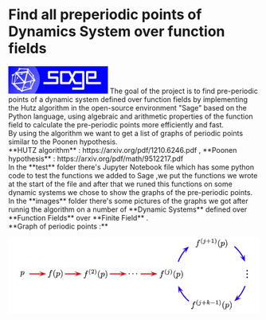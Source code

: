 # Find all preperiodic points of Dynamics System over function fields
<img src="images/logo_sagemath+icon_oldstyle.png" width=200> 
The goal of the project is to find pre-periodic points of a dynamic system defined over function fields by implementing the Hutz algorithm in the open-source environment "Sage" based on the Python language, using algebraic and arithmetic properties of the function field to calculate the pre-periodic points more efficiently and fast. </br> 
By using the algorithm we want to get a list of graphs of periodic points similar to the Poonen hypothesis.
</br>
**HUTZ algorithm** : https://arxiv.org/pdf/1210.6246.pdf ,
**Poonen hypothesis** : https://arxiv.org/pdf/math/9512217.pdf
<br/>
In the **test** folder there's Jupyter Notebook file which has some python code to test the functions we added to Sage ,we put the functions we wrote at the start of the file and after that we runed this functions on some dynamic systems we chose to show the graphs of the pre-periodic points.  
<br/>
In the **images** folder there's some pictures of the graphs we got after runnig the algorithm on a number of **Dynamic Systems** defined over **Function Fields** over **Finite Field** .
<br/>
**Graph of periodic points :** 
<br/>

![](images/pre-periodic-graph.png)
